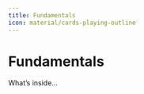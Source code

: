 ```yaml
---
title: Fundamentals
icon: material/cards-playing-outline
---
```

# Fundamentals
What’s inside…

